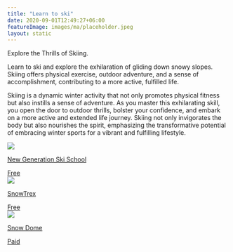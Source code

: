 ```yaml
---
title: "Learn to ski"
date: 2020-09-01T12:49:27+06:00
featureImage: images/ma/placeholder.jpeg
layout: static
---
```


Explore the Thrills of Skiing.

Learn to ski and explore the exhilaration of gliding down snowy slopes. Skiing offers physical exercise, outdoor adventure, and a sense of accomplishment, contributing to a more active, fulfilled life.

Skiing is a dynamic winter activity that not only promotes physical fitness but also instills a sense of adventure. As you master this exhilarating skill, you open the door to outdoor thrills, bolster your confidence, and embark on a more active and extended life journey. Skiing not only invigorates the body but also nourishes the spirit, emphasizing the transformative potential of embracing winter sports for a vibrant and fulfilling lifestyle.

<a class="ma-link" href="https://www.skinewgen.com/learn-to-ski/"><div class="ma-card ma-card-Learning"><div class="ma-icon"><img src ="/images/Icon-check - learning - opacity.svg"/></div><div class="ma-name"><p>New Generation Ski School</p></div><div class="ma-paid-text"><span>Free </span></div></div></a><a class="ma-link" href="https://www.snowtrex.co.uk/magazine/safe-skiing/learning-to-ski-as-an-adult/"><div class="ma-card ma-card-Learning"><div class="ma-icon"><img src ="/images/Icon-check - learning - opacity.svg"/></div><div class="ma-name"><p>SnowTrex</p></div><div class="ma-paid-text"><span>Free </span></div></div></a><a class="ma-link" href="https://www.snowdome.co.uk/ski-snowboard/ski-lessons/beginner-lessons/"><div class="ma-card ma-card-Learning"><div class="ma-icon"><img src ="/images/Icon-pound - learning - opacity.svg"/></div><div class="ma-name"><p>Snow Dome</p></div><div class="ma-paid-text"><span>Paid</span></div></div></a>  

<br/><br/>






